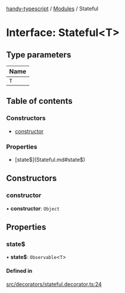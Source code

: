 [handy-typescript](../README.md) / [Modules](../modules.md) / Stateful

# Interface: Stateful<T\>

## Type parameters

| Name |
| :------ |
| `T` |

## Table of contents

### Constructors

- [constructor](Stateful.md#constructor)

### Properties

- [state$](Stateful.md#state$)

## Constructors

### constructor

• **constructor**: `Object`

## Properties

### state$

• **state$**: `Observable`<`T`\>

#### Defined in

[src/decorators/stateful.decorator.ts:24](https://github.com/robbiemu/handy-typescript/blob/f9cc56a/src/decorators/stateful.decorator.ts#L24)
